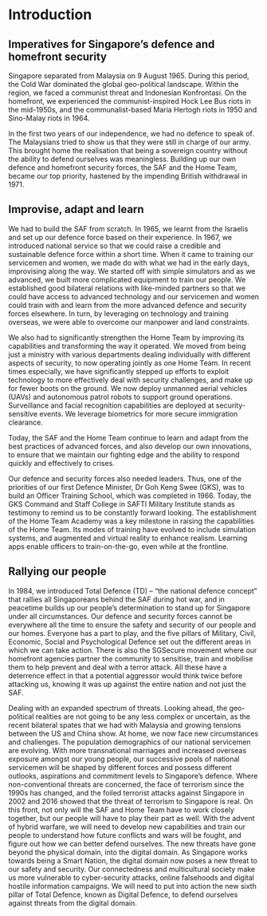 # Introduction 

## Imperatives for Singapore’s defence and homefront security

Singapore separated from Malaysia on 9 August 1965. During this period, the Cold War dominated the global geo-political landscape. Within the region, we faced a communist threat and Indonesian Konfrontasi. On the homefront, we experienced the communist-inspired Hock Lee Bus riots in the mid-1950s, and the communalist-based Maria Hertogh riots in 1950 and Sino-Malay riots in 1964. 

In the first two years of our independence, we had no defence to speak of. The Malaysians tried to show us that they were still in charge of our army. This brought home the realisation that being a sovereign country without the ability to defend ourselves was meaningless. Building up our own defence and homefront security forces, the SAF and the Home Team, became our top priority, hastened by the impending British withdrawal in 1971.

## Improvise, adapt and learn

We had to build the SAF from scratch. In 1965, we learnt from the Israelis and set up our defence force based on their experience. In 1967, we introduced national service so that we could raise a credible and sustainable defence force within a short time. When it came to training our servicemen and women, we made do with what we had in the early days, improvising along the way. We started off with simple simulators and as we advanced, we built more complicated equipment to train our people. We established good bilateral relations with like-minded partners so that we could have access to advanced technology and our servicemen and women could train with and learn from the more advanced defence and security forces elsewhere.  In turn, by leveraging on technology and training overseas, we were able to overcome our manpower and land constraints.

We also had to significantly strengthen the Home Team by improving its capabilities and transforming the way it operated. We moved from being just a ministry with various departments dealing individually with different aspects of security, to now operating jointly as one Home Team. In recent times especially, we have significantly stepped up efforts to exploit technology to more effectively deal with security challenges, and make up for fewer boots on the ground. We now deploy unmanned aerial vehicles (UAVs) and autonomous patrol robots to support ground operations. Surveillance and facial recognition capabilities are deployed at security-sensitive events. We leverage biometrics for more secure immigration clearance. 

Today, the SAF and the Home Team continue to learn and adapt from the best practices of advanced forces, and also develop our own innovations, to ensure that we maintain our fighting edge and the ability to respond quickly and effectively to crises. 

Our defence and security forces also needed leaders. Thus, one of the priorities of our first Defence Minister, Dr Goh Keng Swee (GKS), was to build an Officer Training School, which was completed in 1966. Today, the GKS Command and Staff College in SAFTI Military Institute stands as testimony to remind us to be constantly forward looking. The establishment of the Home Team Academy was a key milestone in raising the capabilities of the Home Team. Its modes of training have evolved to include simulation systems, and augmented and virtual reality to enhance realism. Learning apps enable officers to train-on-the-go, even while at the frontline.

## Rallying our people

In 1984, we introduced Total Defence (TD) – “the national defence concept” that rallies all Singaporeans behind the SAF during hot war, and in peacetime builds up our people’s determination to stand up for Singapore under all circumstances. Our defence and security forces cannot be everywhere all the time to ensure the safety and security of our people and our homes. Everyone has a part to play, and the five pillars of Military, Civil, Economic, Social and Psychological Defence set out the different areas in which we can take action. There is also the SGSecure movement where our homefront agencies partner the community to sensitise, train and mobilise them to help prevent and deal with a terror attack. All these have a deterrence effect in that a potential aggressor would think twice before attacking us, knowing it was up against the entire nation and not just the SAF. 

Dealing with an expanded spectrum of threats.  Looking ahead, the geo-political realities are not going to be any less complex or uncertain,  as the recent bilateral spates that we had with Malaysia and growing tensions between the US and China show. At home, we now face new circumstances and challenges. The population demographics of our national servicemen are evolving. With more transnational marriages and increased overseas exposure amongst our young people, our successive pools of national servicemen will be shaped by different forces and possess different outlooks, aspirations and commitment levels to Singapore’s defence. Where non-conventional threats are concerned, the face of terrorism since the 1990s has changed, and the foiled terrorist attacks against Singapore in 2002 and 2016 showed that the threat of terrorism to Singapore is real. On this front, not only will the SAF and Home Team have to work closely together, but our people will have to play their part as well. With the advent of hybrid warfare, we will need to develop new capabilities and train our people to understand how future conflicts and wars will be fought, and figure out how we can better defend ourselves. The new threats have gone beyond the physical domain, into the digital domain. As Singapore works towards being a Smart Nation, the digital domain now poses a new threat to our safety and security. Our connectedness and multicultural society make us more vulnerable to cyber-security attacks, online falsehoods and digital hostile information campaigns. We will need to put into action the new sixth pillar of Total Defence, known as Digital Defence, to defend ourselves against threats from the digital domain.
